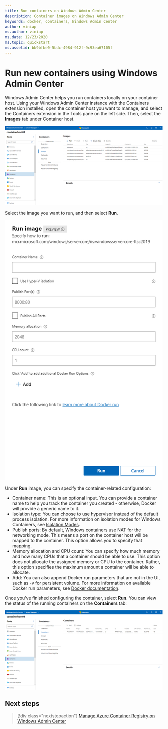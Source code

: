 ```yaml
---
title: Run containers on Windows Admin Center
description: Container images on Windows Admin Center
keywords: docker, containers, Windows Admin Center
author: viniap
ms.author: viniap
ms.date: 12/23/2020
ms.topic: quickstart
ms.assetid: bb9bfbe0-5bdc-4984-912f-9c93ea67105f
---
```

# Run new containers using Windows Admin Center

Windows Admin Center helps you run containers locally on your container host. Using your Windows Admin Center instance with the Containers extension installed, open the container host you want to manage, and select the Containers extension in the Tools pane on the left side. Then, select the **Images** tab under Container host.

![WAC-Images](./media/WAC-Images.png)

Select the image you want to run, and then select **Run**.

![WAC-RunContainers](./media/WAC-RunContainers.png)

Under **Run** image, you can specify the container-related configuration:

- Container name: This is an optional input. You can provide a container name to help you track the container you created - otherwise, Docker will provide a generic name to it.
- Isolation type: You can choose to use hypervisor instead of the default process isolation. For more information on isolation modes for Windows Containers, see [Isolation Modes](../manage-containers/hyperv-container.md).
- Publish ports: By default, Windows containers use NAT for the networking mode. This means a port on the container host will be mapped to the container. This option allows you to specify that mapping.
- Memory allocation and CPU count: You can specify how much memory and how many CPUs that a container should be able to use. This option does not allocate the assigned memory or CPU to the container. Rather, this option specifies the maximum amount a container will be able to allocate.
- Add: You can also append Docker run parameters that are not in the UI, such as -v for persistent volume. For more information on available Docker run parameters, see [Docker documentation](https://docs.docker.com/engine/reference/commandline/run/).

Once you've finished configuring the container, select **Run**. You can view the status of the running containers on the **Containers** tab:

![WAC-Containers](./media/WAC-Containers.png)

## Next steps

> [!div class="nextstepaction"]
> [Manage Azure Container Registry on Windows Admin Center](./wac-acr.md)